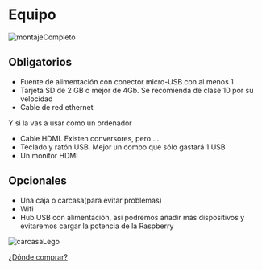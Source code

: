# Equipo

![montajeCompleto](./imagenes/MontajeCompleto.jpg)

## Obligatorios

* Fuente de alimentación con conector micro-USB con al menos 1 
* Tarjeta SD de 2 GB  o mejor de 4Gb. Se recomienda de clase 10 por su velocidad
* Cable de red ethernet

Y si la vas a usar como un ordenador

* Cable HDMI. Existen conversores, pero ...
* Teclado y ratón USB. Mejor un combo que sólo gastará 1 USB
* Un monitor HDMI

## Opcionales

* Una caja o carcasa(para evitar problemas)
* Wifi
* Hub USB con alimentación, así podremos añadir más dispositivos y evitaremos cargar la potencia de la Raspberry

![carcasaLego](./carcasaLego.jpg)


[¿Dónde comprar?](./dondeyquecompar.md)